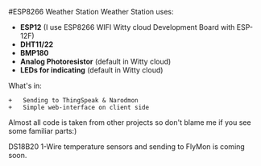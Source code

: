 #ESP8266 Weather Station
Weather Station uses:
<ul>
	<li><b>ESP12</b> (I use ESP8266 WIFI Witty cloud Development Board with ESP-12F)</li>
	<li><b>DHT11/22</b></li>
	<li><b>BMP180</b></li>
	<li><b>Analog Photoresistor</b> (default in Witty cloud)</li>
	<li><b>LEDs for indicating</b> (default in Witty cloud)</li>
</ul>

What's in:

	+	Sending to ThingSpeak & Narodmon
	+	Simple web-interface on client side

<p>Almost all code is taken from other projects so don't blame me if you see some familiar parts:)</p>
	
<p>DS18B20 1-Wire temperature sensors and sending to FlyMon is coming soon.</p>
